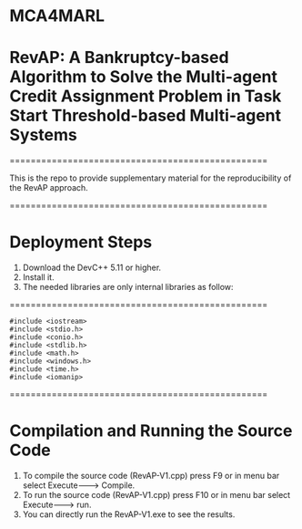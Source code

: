 # MCA4MARL

# RevAP: A Bankruptcy-based Algorithm to Solve the Multi-agent Credit Assignment Problem in Task Start Threshold-based Multi-agent Systems
=================================================

This is the repo to provide supplementary material for the reproducibility of the RevAP approach.

=================================================
# Deployment Steps

1) Download the DevC++ 5.11 or higher.
2) Install it.
3) The needed libraries are only internal libraries as follow:
   
=================================================
```
#include <iostream>
#include <stdio.h>
#include <conio.h>
#include <stdlib.h>
#include <math.h>
#include <windows.h>
#include <time.h>
#include <iomanip> 
```
================================================= 
# Compilation and Running the Source Code
1) To compile the source code (RevAP-V1.cpp) press F9 or in menu bar select Execute---> Compile.
2) To run the source code (RevAP-V1.cpp) press F10 or in menu bar select Execute---> run.
3) You can directly run the RevAP-V1.exe to see the results.
